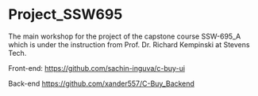 # Project_SSW695
The main workshop for the project of the capstone course SSW-695_A which is under the instruction from Prof. Dr. Richard Kempinski at Stevens Tech.

Front-end: https://github.com/sachin-inguva/c-buy-ui

Back-end https://github.com/xander557/C-Buy_Backend
